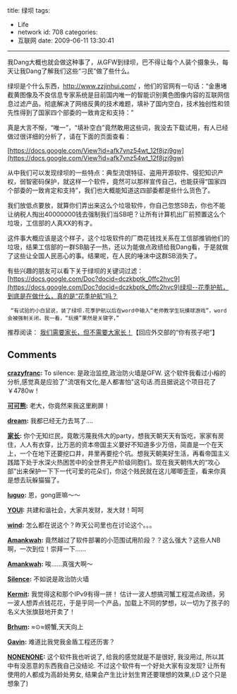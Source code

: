 title: 绿坝
tags:
  - Life
  - network
id: 708
categories:
  - 互联网
date: 2009-06-11 13:30:41
---

我Dang大概也就会做这种事了，从GFW到绿坝，巴不得让每个人装个摄象头，每天让我Dang了解我们这些“刁民”做了些什么。

绿坝是个什么东西，http://www.zzjinhui.com/ ，他们的官网有一句话：“金惠堵截黄图像及不良信息专家系统是目前国内唯一的智能识别黄色图像内容的互联网信息过滤产品，彻底解决了网络反黄的技术难题，填补了国内空白，技术独创性和领先性得到了国家四个部委的一致肯定和支持：”

真是大言不惭，“唯一”，“填补空白”竟然敢用这些词，我没去下载试用，有人已经做过很详细的分析了，请在下面的页面查看：

[https://docs.google.com/View?id=afk7vnz54wt_12f8jzj9gw](https://docs.google.com/View?id=afk7vnz54wt_12f8jzj9gw)

从中我们可以发现绿坝的一些特点：典型流氓特征、盗用开源软件、侵犯知识产权，弱智密码保护，就这样一个软件，竟然可以那样宣传自己，也能获得“国家四个部委的一致肯定和支持”，我们也大概能知道这四部委都是些什么货色了。

我们放低点要放，就算你们弄出来这么个垃圾软件，你自己忽悠SB去，你也不能让纳税人掏出40000000钱去强制我们当SB吧？让所有计算机出厂前预置这么个垃圾，工信部的人真XX的有才。

这件事大概应该是这个样子，这个垃圾软件的厂商花钱找关系在工信部推销他们的垃圾，结果工信部的一群SB脑子一热，还以为能做点政绩给我Dang看，于是就做了这些让全国人民恶心的事。结果呢，在人民的唾沫中这群SB消失了。

有些兴趣的朋友可以看下关于绿坝的关键词过滤：[https://docs.google.com/Doc?docid=dczkbptk_0ffc2hvc9](https://docs.google.com/Doc?docid=dczkbptk_0ffc2hvc9)绿坝--花季护航，到底是在做什么，真的是“花季护航”吗？

     “有试验的小白鼠说，装了绿坝.花季护航以后在word中输入“老师教学生玩摸球游戏”，word会被强制关闭，我一看，“玩摸”果然是关键字，”

推荐阅读：
[我们需要家长，但不需要大家长！](http://blog.sina.com.cn/s/blog_48c00fbb0100efku.html)【回应外交部的“你有孩子吧”】
## Comments

**[crazyfranc](#6150 "2009-06-18 08:45:59"):** To silence: 是政治监控,政治防火墙是GFW. 这个软件我看过小榕的分析,感觉真是应验了"流氓有文化,是人都害怕"这句话.而且据说这个项目花了￥4780w！

**[可可熊](#6133 "2009-06-13 09:42:44"):** 老大，你竟然来我这里刷屏！

**[dream](#6113 "2009-06-11 17:01:00"):** 我都已经无力去骂了....

**[家长](#6114 "2009-06-11 17:52:42"):** 你个无知烂民，竟敢污蔑我伟大的party，想我天朝天天有饭吃，家家有房住，人人有衣穿，比万恶的资本帝国主义要好不知道多少万倍，简直是一个在天上，一个在地下还要挖口井，井里再要挖个坑。想我天朝美好生活，再看帝国主义践踏下处于水深火热困苦中的全世界无产阶级同胞们。现在我天朝伟大的“攻心部”出来保护一下下一代可爱的花朵们，你这个贱民就在这儿唧唧歪歪，看来你真是想去玩躲猫猫了。

**[luguo](#6115 "2009-06-11 22:14:51"):** 恩，gong匪嘛～～

**[YOUI](#6117 "2009-06-11 23:53:18"):** 共建和谐社会，大家共发财，发大财！呵呵

**[wind](#6121 "2009-06-12 05:56:27"):** 怎么都在说这个？昨天公司里也在讨论这个。。。

**[Amankwah](#6128 "2009-06-13 07:20:15"):** 竟然越过了软件部署的小范围试用阶段？？这么强大？这些人NB啊，一次到位！崇拜一下……

**[Amankwah](#6127 "2009-06-13 07:01:49"):** 唉……真强大啊～

**[Silence](#6137 "2009-06-13 18:03:47"):** 不如说是政治防火墙

**[Kermit](#6140 "2009-06-14 14:08:52"):** 我觉得这和那个IPv9有得一拼！ 估计一波人想搞河蟹工程混点政绩，另一波人想弄点钱花花，于是乎同一个产品，加载上不同的梦想，以一切为了孩子的名义大张旗鼓地开卖了！

**[Brhum](#6141 "2009-06-14 18:01:33"):** ≈⊙≈螃蟹,天天向上

**[Gavin](#6156 "2009-06-19 15:32:48"):** 难道比我党我金盾工程还历害？

**[NONENONE](#6168 "2009-06-23 10:33:14"):** 这个软件我也听说了, 给我的感觉就是不是很好, 我没用过, 所以其中有没恶意的东西我自己没结论. 不过这个软件有一个好处大家有没发现? 让所有使用的人都成为高龄处男女, 结果会产生比计划生育还要理想的效果,(:D 这个只是想象了)

